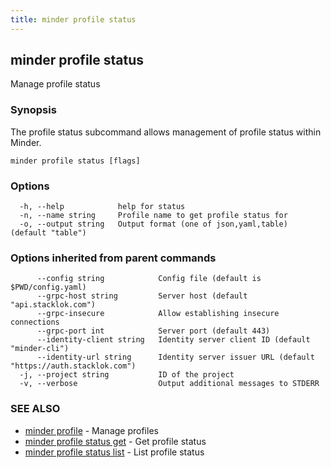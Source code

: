 ```yaml
---
title: minder profile status
---
```

## minder profile status

Manage profile status

### Synopsis

The profile status subcommand allows management of profile status within Minder.

```
minder profile status [flags]
```

### Options

```
  -h, --help            help for status
  -n, --name string     Profile name to get profile status for
  -o, --output string   Output format (one of json,yaml,table) (default "table")
```

### Options inherited from parent commands

```
      --config string            Config file (default is $PWD/config.yaml)
      --grpc-host string         Server host (default "api.stacklok.com")
      --grpc-insecure            Allow establishing insecure connections
      --grpc-port int            Server port (default 443)
      --identity-client string   Identity server client ID (default "minder-cli")
      --identity-url string      Identity server issuer URL (default "https://auth.stacklok.com")
  -j, --project string           ID of the project
  -v, --verbose                  Output additional messages to STDERR
```

### SEE ALSO

* [minder profile](minder_profile.md)	 - Manage profiles
* [minder profile status get](minder_profile_status_get.md)	 - Get profile status
* [minder profile status list](minder_profile_status_list.md)	 - List profile status

